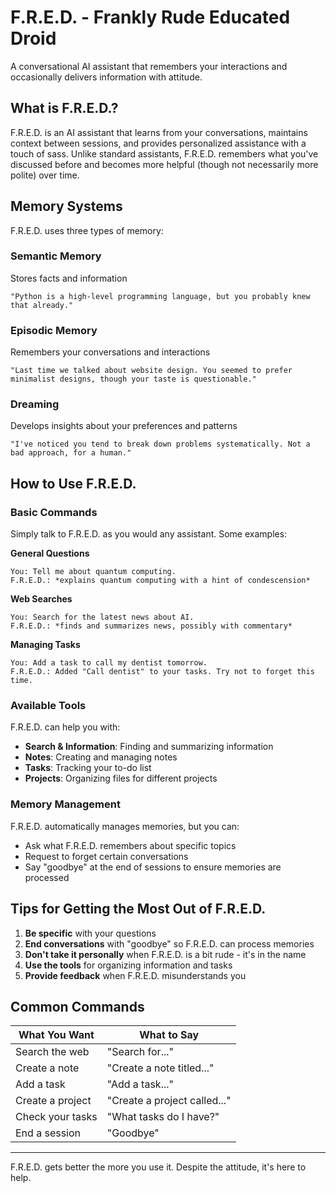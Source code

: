 # F.R.E.D. - Frankly Rude Educated Droid

A conversational AI assistant that remembers your interactions and occasionally delivers information with attitude.

## What is F.R.E.D.?

F.R.E.D. is an AI assistant that learns from your conversations, maintains context between sessions, and provides personalized assistance with a touch of sass. Unlike standard assistants, F.R.E.D. remembers what you've discussed before and becomes more helpful (though not necessarily more polite) over time.

## Memory Systems

F.R.E.D. uses three types of memory:

### Semantic Memory
Stores facts and information
```
"Python is a high-level programming language, but you probably knew that already."
```

### Episodic Memory
Remembers your conversations and interactions
```
"Last time we talked about website design. You seemed to prefer minimalist designs, though your taste is questionable."
```

### Dreaming
Develops insights about your preferences and patterns
```
"I've noticed you tend to break down problems systematically. Not a bad approach, for a human."
```

## How to Use F.R.E.D.

### Basic Commands

Simply talk to F.R.E.D. as you would any assistant. Some examples:

**General Questions**
```
You: Tell me about quantum computing.
F.R.E.D.: *explains quantum computing with a hint of condescension*
```

**Web Searches**
```
You: Search for the latest news about AI.
F.R.E.D.: *finds and summarizes news, possibly with commentary*
```

**Managing Tasks**
```
You: Add a task to call my dentist tomorrow.
F.R.E.D.: Added "Call dentist" to your tasks. Try not to forget this time.
```

### Available Tools

F.R.E.D. can help you with:

- **Search & Information**: Finding and summarizing information
- **Notes**: Creating and managing notes
- **Tasks**: Tracking your to-do list
- **Projects**: Organizing files for different projects

### Memory Management

F.R.E.D. automatically manages memories, but you can:

- Ask what F.R.E.D. remembers about specific topics
- Request to forget certain conversations
- Say "goodbye" at the end of sessions to ensure memories are processed

## Tips for Getting the Most Out of F.R.E.D.

1. **Be specific** with your questions
2. **End conversations** with "goodbye" so F.R.E.D. can process memories
3. **Don't take it personally** when F.R.E.D. is a bit rude - it's in the name
4. **Use the tools** for organizing information and tasks
5. **Provide feedback** when F.R.E.D. misunderstands you

## Common Commands

| What You Want | What to Say |
|---------------|-------------|
| Search the web | "Search for..." |
| Create a note | "Create a note titled..." |
| Add a task | "Add a task..." |
| Create a project | "Create a project called..." |
| Check your tasks | "What tasks do I have?" |
| End a session | "Goodbye" |

---

F.R.E.D. gets better the more you use it. Despite the attitude, it's here to help. 
